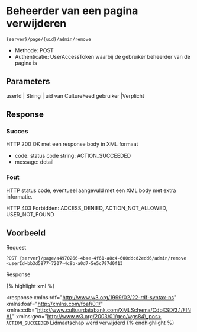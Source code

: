 ---
---

# Beheerder van een pagina verwijderen

```{server}/page/{uid}/admin/remove```

* Methode: POST
* Authenticatie: UserAccessToken waarbij de gebruiker beheerder van de pagina is

## Parameters

userId | String | uid van CultureFeed gebruiker |Verplicht

## Response

### Succes

HTTP 200 OK met een response body in XML formaat

* code: status code string: ACTION\_SUCCEEDED
* message: detail

### Fout

HTTP status code, eventueel aangevuld met een XML body met extra informatie.

HTTP 403 Forbidden: ACCESS\_DENIED, ACTION\_NOT\_ALLOWED, USER\_NOT\_FOUND

## Voorbeeld

Request

```
POST {server}/page/a4970266-4bae-4f61-a8c4-600ddcd2edd6/admin/remove
<userId=bb3d5877-7207-4c9b-a0d7-5e5c797d0f13
```

Response

{% highlight xml %}
<?xml version="1.0" encoding="UTF-8" standalone="yes"?>
<response xmlns:rdf="http://www.w3.org/1999/02/22-rdf-syntax-ns" xmlns:foaf="http://xmlns.com/foaf/0.1/" xmlns:cdb="http://www.cultuurdatabank.com/XMLSchema/CdbXSD/3.1/FINAL" xmlns:geo="http://www.w3.org/2003/01/geo/wgs84\_pos>
<code>ACTION\_SUCCEEDED</code>
<message>Lidmaatschap werd verwijderd</message>
</response>
{% endhighlight %}
